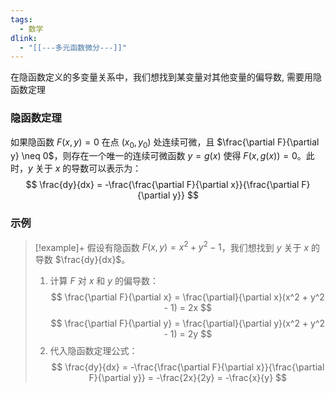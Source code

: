 ```yaml
---
tags:
  - 数学
dlink:
  - "[[---多元函数微分---]]"
---
```

在隐函数定义的多变量关系中，我们想找到某变量对其他变量的偏导数, 需要用隐函数定理
### 隐函数定理
如果隐函数 $F(x, y)=0$ 在点 $(x_0, y_0)$ 处连续可微，且 $\frac{\partial F}{\partial y} \neq 0$，则存在一个唯一的连续可微函数 $y = g(x)$ 使得 $F(x, g(x)) = 0$。此时，$y$ 关于 $x$ 的导数可以表示为：
$$
\frac{dy}{dx} = -\frac{\frac{\partial F}{\partial x}}{\frac{\partial F}{\partial y}}
$$
### 示例
>[!example]+
> 假设有隐函数 $F(x, y) = x^2 + y^2 - 1$，我们想找到 $y$ 关于 $x$ 的导数 $\frac{dy}{dx}$。
> 1. 计算 $F$ 对 $x$ 和 $y$ 的偏导数：
>    $$
>    \frac{\partial F}{\partial x} = \frac{\partial}{\partial x}(x^2 + y^2 - 1) = 2x
>    $$
>    $$
>    \frac{\partial F}{\partial y} = \frac{\partial}{\partial y}(x^2 + y^2 - 1) = 2y
>    $$
> 2. 代入隐函数定理公式：
>    $$
>    \frac{dy}{dx} = -\frac{\frac{\partial F}{\partial x}}{\frac{\partial F}{\partial y}} = -\frac{2x}{2y} = -\frac{x}{y}
>    $$
